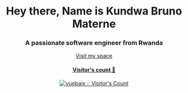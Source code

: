 <h1 align="center">Hey there, Name is Kundwa Bruno Materne</h1>
<h3 align="center">A passionate software engineer from Rwanda</h3>
<p align="center"><a href="https://www.itskbm.com/" target="_blank" align="center">Visit my space</h3></p>


<h4 align="center">Visitor's count 👀</h4>
<p align="center"><img src="https://profile-counter.glitch.me/{KundwaBruno}/count.svg" alt="yuebaix :: Visitor's Count" /></p>
<br/>
